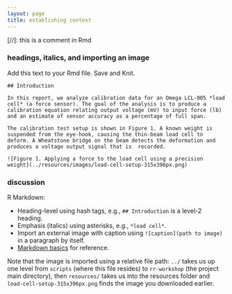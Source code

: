```yaml
---
layout: page
title: establishing context 
---
```


[//]: this is a comment in Rmd

### headings, italics, and importing an image

Add this text to your Rmd file. Save and Knit. 

```
## Introduction

In this report, we analyze calibration data for an Omega LCL-005 *load cell* (a force sensor). The goal of the analysis is to produce a calibration equation relating output voltage (mV) to input force (lb) and an estimate of sensor accuracy as a percentage of full span.

The calibration test setup is shown in Figure 1. A known weight is suspended from the eye-hook, causing the thin-beam load cell to deform. A Wheatstone bridge on the beam detects the deformation and produces a voltage output signal that is  recorded.

![Figure 1. Applying a force to the load cell using a precision weight](../resources/images/load-cell-setup-315x396px.png)
```

### discussion 

R Markdown: 

- Heading-level using hash tags, e.g., `## Introduction` is a level-2 heading.
- Emphasis (italics) using asterisks, e.g., `*load cell*`.
- Import an external image with caption using `![caption](path to image)` in a paragraph by itself. 
- [Markdown basics](http://rmarkdown.rstudio.com/authoring_basics.html) for reference.

Note that the image is imported using a relative file path:  `../` takes us up one level from `scripts` (where this file resides) to `rr-workshop` (the project main directory), then `resources/` takes us into the resources folder and `load-cell-setup-315x396px.png` finds the image you downloaded earlier. 





